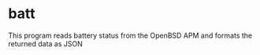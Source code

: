 # batt

This program reads battery status from the OpenBSD APM and formats the returned data as JSON
